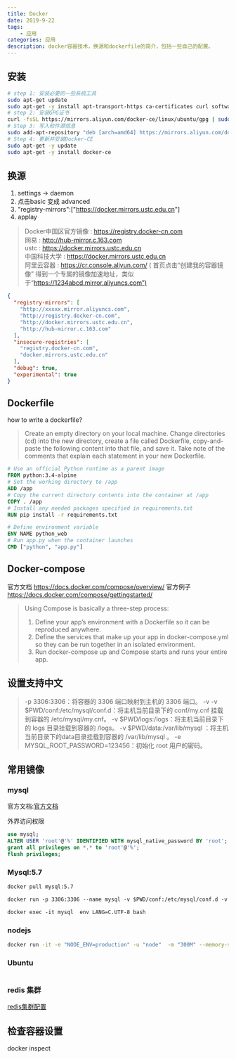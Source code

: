 ```yaml
---
title: Docker
date: 2019-9-22
tags: 
    - 应用
categories: 应用
description: docker容器技术，换源和dockerfile的简介，包括一些自己的配置。
---
```


## 安装

```sh
# step 1: 安装必要的一些系统工具
sudo apt-get update
sudo apt-get -y install apt-transport-https ca-certificates curl software-properties-common
# step 2: 安装GPG证书
curl -fsSL https://mirrors.aliyun.com/docker-ce/linux/ubuntu/gpg | sudo apt-key add -
# Step 3: 写入软件源信息
sudo add-apt-repository "deb [arch=amd64] https://mirrors.aliyun.com/docker-ce/linux/ubuntu $(lsb_release -cs) stable"
# Step 4: 更新并安装Docker-CE
sudo apt-get -y update
sudo apt-get -y install docker-ce
```

## 换源

1. settings -> daemon
2. 点击basic 变成 advanced
3. "registry-mirrors":["<https://docker.mirrors.ustc.edu.cn>"]
4. applay

> Docker中国区官方镜像 : <https://registry.docker-cn.com> \
> 网易 : <http://hub-mirror.c.163.com> \
> ustc : <https://docker.mirrors.ustc.edu.cn> \
> 中国科技大学 : <https://docker.mirrors.ustc.edu.cn> \
> 阿里云容器 : <https://cr.console.aliyun.com/>
( 首页点击“创建我的容器镜像”  得到一个专属的镜像加速地址，类似于“<https://1234abcd.mirror.aliyuncs.com”)>

```json
{
  "registry-mirrors": [
    "http://xxxxx.mirror.aliyuncs.com",
    "http://registry.docker-cn.com",
    "http://docker.mirrors.ustc.edu.cn",
    "http://hub-mirror.c.163.com"
  ],
  "insecure-registries": [
    "registry.docker-cn.com",
    "docker.mirrors.ustc.edu.cn"
  ],
  "debug": true,
  "experimental": true
}
```

## Dockerfile

how to write a dockerfile?
> Create an empty directory on your local machine.
> Change directories (cd) into the new directory,
> create a file called Dockerfile,
> copy-and-paste the following content into that file, and save it.
> Take note of the comments that explain each statement in your new Dockerfile.

```dockerfile
# Use an official Python runtime as a parent image
FROM python:3.4-alpine
# Set the working directory to /app
ADD /app
# Copy the current directory contents into the container at /app
COPY . /app
# Install any needed packages specified in requirements.txt
RUN pip install -r requirements.txt

# Define environment variable
ENV NAME python_web
# Run app.py when the container launches
CMD ["python", "app.py"]
```

## Docker-compose

官方文档 <https://docs.docker.com/compose/overview/>
官方例子 <https://docs.docker.com/compose/gettingstarted/>

> Using Compose is basically a three-step process:
>
> 1. Define your app’s environment with a Dockerfile so it can be reproduced anywhere.
> 2. Define the services that make up your app in docker-compose.yml so they can be run together in an isolated environment.
> 3. Run docker-compose up and Compose starts and runs your entire app.

## 设置支持中文

> -p 3306:3306：将容器的 3306 端口映射到主机的 3306 端口。
> -v -v $PWD/conf:/etc/mysql/conf.d：将主机当前目录下的 conf/my.cnf 挂载到容器的 /etc/mysql/my.cnf。
> -v $PWD/logs:/logs：将主机当前目录下的 logs 目录挂载到容器的 /logs。
> -v $PWD/data:/var/lib/mysql ：将主机当前目录下的data目录挂载到容器的 /var/lib/mysql 。
> -e MYSQL_ROOT_PASSWORD=123456：初始化 root 用户的密码。

## 常用镜像

### mysql

官方文档:[官方文档](https://hub.docker.com/_/mysql)

外界访问权限

```sql
use mysql;
ALTER USER 'root'@'%' IDENTIFIED WITH mysql_native_password BY 'root';
grant all privileges on *.* to 'root'@'%';
flush privileges;
```

### Mysql:5.7

```markdown
docker pull mysql:5.7

docker run -p 3306:3306 --name mysql -v $PWD/conf:/etc/mysql/conf.d -v $PWD/logs:/logs -v $PWD/data:/var/lib/mysql -e MYSQL_ROOT_PASSWORD=19980504 --restart=always -d mysql:5.7

docker exec -it mysql  env LANG=C.UTF-8 bash
```

### nodejs

```bash
docker run -it -e "NODE_ENV=production" -u "node"  -m "300M" --memory-swap "1G" -w "/home/node/app" -v D:\coding\web\nodejs:/home/node/app --name "node" -d node
```

### Ubuntu

```bash

```

### redis 集群

[redis集群配置](https://www.runoob.com/docker/docker-redis-cluster.html)

## 检查容器设置

docker inspect

